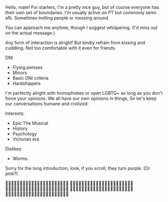 Hello, mate!
For starters, I'm a pretty nice guy, but of course everyone has their own set of boundaries. I'm usually active on PT but commonly semi-afk. Sometimes trolling people or messing around.

You can approach me anytime, though I suggest whispering. (I'd miss out on the actual message.) 

Any form of interaction is alright! But kindly refrain from kissing and cuddling. Not too comfortable with it even for friends.

DNI
- Flying penises
- Minors
- Basic DNI criteria
- Hardshippers

I'm perfectly alright with homophobes or open LGBTQ+ as long as you don't force your opinions.
We all have our own opinions in things, So let's keep our conversations humane and civilized.

Interests:
- Epic The Musical
- History
- Psychology
- Victorian era

Dislikes:
- Worms.

Sorry for the long introduction, look, if you scroll, they turn purple. (Or pink?)

🔴🔵🔴🔵🔴🔵🔴🔵🔴🔵🔴🔵🔴🔵🔴🔵🔴🔵🔴🔵🔴🔵
🔵🔴🔵🔴🔵🔴🔵🔴🔵🔴🔵🔴🔵🔴🔵🔴🔵🔴🔵🔴🔵🔴
🔴🔵🔴🔵🔴🔵🔴🔵🔴🔵🔴🔵🔴🔵🔴🔵🔴🔵🔴🔵🔴🔵
🔵🔴🔵🔴🔵🔴🔵🔴🔵🔴🔵🔴🔵🔴🔵🔴🔵🔴🔵🔴🔵🔴
🔴🔵🔴🔵🔴🔵🔴🔵🔴🔵🔴🔵🔴🔵🔴🔵🔴🔵🔴🔵🔴🔵

<!--
**EonOfCatastrophe/EonOfCatastrophe** is a ✨ _special_ ✨ repository because its `README.md` (this file) appears on your GitHub profile.

Here are some ideas to get you started:

- 🔭 I’m currently working on ...
- 🌱 I’m currently learning ...
- 👯 I’m looking to collaborate on ...
- 🤔 I’m looking for help with ...
- 💬 Ask me about ...
- 📫 How to reach me: ...
- 😄 Pronouns: ...
- ⚡ Fun fact: ...
-->
